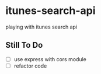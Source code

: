 # itunes-search-api
playing with itunes search api

## Still To Do
- [ ] use express with cors module
- [ ] refactor code
